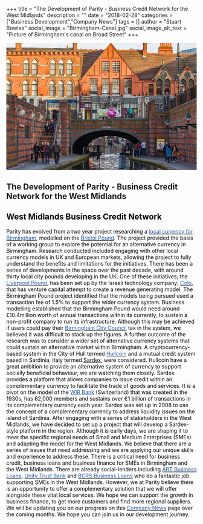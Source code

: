 +++
title = "The Development of Parity - Business Credit Network for the West Midlands"
description = ""
date = "2018-02-28"
categories = ["Business Development","Company News"]
tags = []
author = "Stuart Bowles"
social_image = "Birmingham-Canal.jpg"
social_image_alt_text = "Picture of Birmingham's canal on Broad Street"
+++

![Picture of Birmingham's canal on Broad Street](Birmingham-Canal.jpg)

## The Development of Parity - Business Credit Network for the West Midlands


## <span style="color: #000000;">West Midlands Business Credit Network</span>

<span style="color: #000000;">Parity has evolved from a two year project researching a <a href="https://brumpound.wordpress.com/" style="color: #000000;"><span style="color: #215aa5;">local currency for Birmingham</span></a>, modelled on the <a href="https://bristolpound.org/" style="color: #000000;"><span style="color: #215aa5;">Bristol Pound</span></a>. The project provided the basis of a working group to explore the potential for an alternative currency in Birmingham. Research conducted included engaging with other local currency models in UK and European markets, allowing the project to fully understand the benefits and limitations for the initiatives. There has been a series of developments in the space over the past decade, with around thirty local city pounds developing in the UK. One of these initiatives; the <a href="https://www.colu.com/community/liverpool" style="color: #000000;"><span style="color: #215aa5;">Liverpool Pound</span></a>, has been set up by the Israeli technology company; <a href="https://www.colu.com/" style="color: #000000;"><span style="color: #215aa5;">Colu</span></a>, that has venture capital attempt to create a revenue generating model. The Birmingham Pound project identified that the models being pursued used a transaction fee of 1.5% to support the wider currency system. Business modelling established that the Birmingham Pound would need around £10.4million worth of annual transactions within its currently, to sustain a non-profit company to run its infrastructure. Although this may be achieved if users could pay their <a href="https://www.birmingham.gov.uk/" style="color: #000000;"><span style="color: #215aa5;">Birmingham City Council</span></a> tax in the system, we believed it was difficult to stack up the figures.</span>
<span style="color: #000000;">A further outcome of the research was to consider a wider set of alternative currency systems that could sustain an alternative market within Birmingham. A cryptocurrency-based system in the City of Hull termed <a href="http://www.hull-coin.org/" style="color: #000000;"><span style="color: #215aa5;">Hullcoin</span></a> and a mutual credit system based in Sardinia, Italy termed <a href="https://www.sardex.net/?lang=en" style="color: #000000;">Sardex</a>, were considered. Hullcoin have a great ambition to provide an alternative system of currency to support socially beneficial behaviour, we are watching them closely. Sardex provides a platform that allows companies to issue credit within an complementary currency to facilitate the trade of goods and services. It is a pivot on the model of the <span style="color: #215aa5;"><a href="https://www.wir.ch/" style="color: #215aa5;">WIR Bank</a></span> (Switzerland) that was created in the 1930s, has 62,000 members and sustains over €1 billion of transactions in its complementary currency each year. Sardex was set up in 2008 to use the concept of a complementary currency to address liquidity issues on the island of Sardinia. </span>
<span style="color: #000000;">After engaging with a series of stakeholders in the West Midlands, we have decided to set up a project that will develop a Sardex-style platform in the region. Although it is early days, we are shaping it to meet the specific regional needs of Small and Medium Enterprises (SMEs) and adapting the model for the West Midlands. We believe that there are a series of issues that need addressing and we are applying our unique skills and experience to address these. There is a critical need for business credit, business loans and business finance for SMEs in Birmingham and the West Midlands. There are already social-lenders including <a href="http://artbusinessloans.co.uk/" style="color: #000000;"><span style="color: #215aa5;">ART Business Loans</span></a>, <a href="https://www.unity.co.uk/" style="color: #000000;"><span style="color: #215aa5;">Unity Trust Bank</span></a> and <a href="https://bcrs.org.uk/" style="color: #000000;"><span style="color: #215aa5;">BCRS Business Loans</span></a> who do a fantastic job supporting SMEs in the West Midlands. However, we at Parity believe there is an opportunity to offer a complementary solution that we will offer alongside these vital local services. We hope we can support the growth in business finance, to get more customers and find more regional suppliers. We will be updating you on our progress on this <a href="/categories/business-development/" style="color: #000000;"><span style="color: #215aa5;">Company News</span></a> page over the coming months. We hope you can join us in our development journey.</span>
